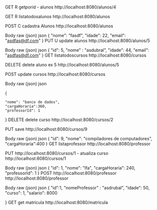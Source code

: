GET
R getporid - alunos
http://localhost:8080/alunos/4
﻿

GET
R listatodosalunos
http://localhost:8080/alunos
﻿

POST
C cadastra Alunos
http://localhost:8080/alunos
﻿

Body
raw (json)
json
{
    "nome": "fasdf",
    "idade": 22,
    "email": "asdfas@df.com"
}
PUT
U update alunos
http://localhost:8080/alunos/5
﻿

Body
raw (json)
json
{
    "id": 5,
    "nome" : "asdubral",
    "idade": 44,
    "email": "asdfas@df.com"
}
GET
listatodoscursos
http://localhost:8080/cursos
﻿

DELETE
delete aluno ex 5
http://localhost:8080/alunos/5
﻿

POST
update cursos
http://localhost:8080/cursos
﻿

Body
raw (json)
json

{


    "nome": "banco de dados",
    "cargaHoraria":360,
    "professorId": 1
}
DELETE
delete curso
http://localhost:8080/cursos/2
﻿

PUT
save
http://localhost:8080/cursos/9
﻿

Body
raw (json)
json
{
    "id": 9,
    "nome": "compiladores de computadores",
    "cargaHoraria":400
}
GET
listaprofessor
http://localhost:8080/professor
﻿

PUT
http://localhost:8080/cursos/1 - atualiza curso
http://localhost:8080/cursos/1
﻿

Body
raw (json)
json
 {
        "id": 1,
        "nome": "lfa",
        "cargaHoraria": 240,
        "professorId": 1
    }
POST
http://localhost:8080/professor
http://localhost:8080/professor
﻿

Body
raw (json)
json
{
    "id":1,
    "nomeProfessor" : "asdrubal",
    "idade": 50,
    "curso": 1,
    "salario": 8000

}
GET
get matricula
http://localhost:8080/matricula
